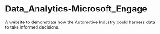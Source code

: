 # Data_Analytics-Microsoft_Engage
A website to demonstrate how the Automotive Industry could harness data to take informed decisions.
